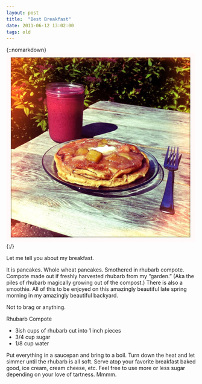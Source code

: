 ```yaml
---
layout: post
title:  "Best Breakfast"
date: 2011-06-12 13:02:00
tags: old
---
```

{::nomarkdown}
<img src="/uploads/2011/06/breakfast.jpg">
{:/}

Let me tell you about my breakfast.

It is pancakes. Whole wheat pancakes. Smothered in rhubarb compote. Compote made out if freshly harvested rhubarb from my “garden.” (Aka the piles of rhubarb magically growing out of the compost.) There is also a smoothie. All of this to be enjoyed on this amazingly beautiful late spring morning in my amazingly beautiful backyard.

Not to brag or anything.

Rhubarb Compote

* 3ish cups of rhubarb cut into 1 inch pieces
* 3/4 cup sugar
* 1/8 cup water

Put everything in a saucepan and bring to a boil. Turn down the heat and let simmer until the rhubarb is all soft. Serve atop your favorite breakfast baked good, ice cream, cream cheese, etc. Feel free to use more or less sugar depending on your love of tartness. Mmmm.
